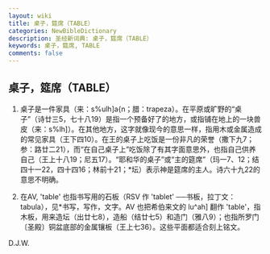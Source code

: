 ```yaml
---
layout: wiki
title: 桌子，筵席（TABLE）
categories: NewBibleDictionary
description: 圣经新词典: 桌子，筵席（TABLE）
keywords: 桌子，筵席, TABLE
comments: false
---
```


## 桌子，筵席（TABLE）

1. 桌子是一件家具（来：s%ulh]a{n；腊：trapeza）。在平原或旷野的“桌子”（诗廿三5，七十八19）是指一个预备好了的地方，或指铺在地上的一块兽皮（来：s%lh]）。在其他地方，这字就像现今的意思一样，指用木或金属造成的常见家具（王下四10）。在王的桌子上吃饭是一份非凡的荣誉（撒下九7；参：路廿二21），而“在自己桌子上”吃饭除了有其字面意思外，也指自己供养自己（王上十八19；尼五17）。“耶和华的桌子”或“主的筵席”（玛一7、12；结四十一22，四十四16；林前十21；*坛）表示神是筵席的主人。诗六十九22的意思不明确。

2. 在AV, 'table' 也指书写用的石板（RSV 作 'tablet' ──书板，拉丁文：tabula），见*书写，写作，文字。AV 也把希伯来文的 lu^ah] 翻作 'table'，指木板，用来造坛（出廿七8），造船（结廿七5）和造门（雅八9）；也指所罗门〔圣殿〕铜盆底部的金属镶板（王上七36）。这些平面都适合刻上铭文。

D.J.W.








